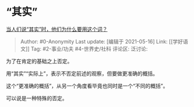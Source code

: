 # “其实”
[当人们说“其实”时，他们为什么要用这个词？](https://www.zhihu.com/question/396142789/answer/1235609440)

> Author: #0-Anonymity
> Last update: [编辑于 2021-05-16]
> Link: [[学好语文]]
> Tag: #2-事业/功夫 #4-世界史/社科
> 评论区:
> 泛讨论:

为了在肯定的基础之上否定。

用“其实”“实际上”，表示不否定前述的观察，但要做更准确的概括。

这个“更准确的概括”，从另一个角度看毕竟也同时是一个“不同的概括”。

可以说是一种特殊的否定。
